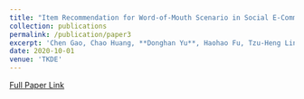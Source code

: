 ```yaml
---
title: "Item Recommendation for Word-of-Mouth Scenario in Social E-Commerce"
collection: publications
permalink: /publication/paper3
excerpt: 'Chen Gao, Chao Huang, **Donghan Yu**, Haohao Fu, Tzu-Heng Lin, Depeng Jin, Yong Li'
date: 2020-10-01
venue: 'TKDE'
---
```


[Full Paper Link](https://dl.acm.org/doi/abs/10.1145/3161413)
